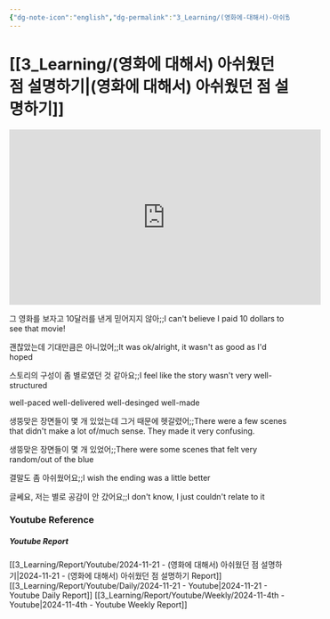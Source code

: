 ```yaml
---
{"dg-note-icon":"english","dg-permalink":"3_Learning/(영화에-대해서)-아쉬웠던-점-설명하기","created-date":"2024-11-21 10:41:39 pm","date":"2024-11-21","type":"youtube","tags":["youtube","english","flashcards"],"aliases":null,"youtuber":"빨모쌤","channelName":"라이브 아카데미","link":"https://www.youtube.com/watch?v=Jby8ZHYY2-g","img":"https://img.youtube.com/vi/Jby8ZHYY2-g/0.jpg","dg-publish":true,"permalink":"/3_Learning/(영화에-대해서)-아쉬웠던-점-설명하기/","dgPassFrontmatter":true,"noteIcon":"english"}
---
```


# [[3_Learning/(영화에 대해서) 아쉬웠던 점 설명하기\|(영화에 대해서) 아쉬웠던 점 설명하기]]


<div class="container-root"><span></span></div><div><div class="container-root"><iframe width="560" height="315" src="https://www.youtube.com/embed/Jby8ZHYY2-g" title="YouTube video player" frameborder="0" allow="accelerometer; autoplay; clipboard-write; encrypted-media; gyroscope; picture-in-picture; web-share" allowfullscreen=""></iframe></div></div>

그 영화를 보자고 10달러를 낸게 믿어지지 않아;;I can't believe I paid 10 dollars to see that movie!
<!--SR:!2025-01-12,28,270-->
괜찮았는데 기대만큼은 아니었어;;It was ok/alright, it wasn't as good as I'd hoped
<!--SR:!2025-01-06,3,248-->
스토리의 구성이 좀 별로였던 것 같아요;;I feel like the story wasn't very well-structured
<!--SR:!2025-01-01,21,268-->
well-paced
well-delivered
well-desinged
well-made

생뚱맞은 장면들이 몇 개 있었는데 그거 때문에 헷갈렸어;;There were a few scenes that didn't make a lot of/much sense. They made it very confusing.
<!--SR:!2025-01-10,5,230-->
생뚱맞은 장면들이 몇 개 있었어;;There were some scenes that felt very random/out of the blue
<!--SR:!2024-12-16,1,210-->

결말도 좀 아쉬웠어요;;I wish the ending was a little better
<!--SR:!2025-01-31,48,308-->
글쎄요, 저는 별로 공감이 안 갔어요;;I don't know, I just couldn't relate to it
<!--SR:!2024-12-27,16,290-->












### Youtube Reference
##### Youtube Report
[[3_Learning/Report/Youtube/2024-11-21 - (영화에 대해서) 아쉬웠던 점 설명하기\|2024-11-21 - (영화에 대해서) 아쉬웠던 점 설명하기 Report]]
[[3_Learning/Report/Youtube/Daily/2024-11-21 - Youtube\|2024-11-21 - Youtube Daily Report]]
[[3_Learning/Report/Youtube/Weekly/2024-11-4th - Youtube\|2024-11-4th - Youtube Weekly Report]]

